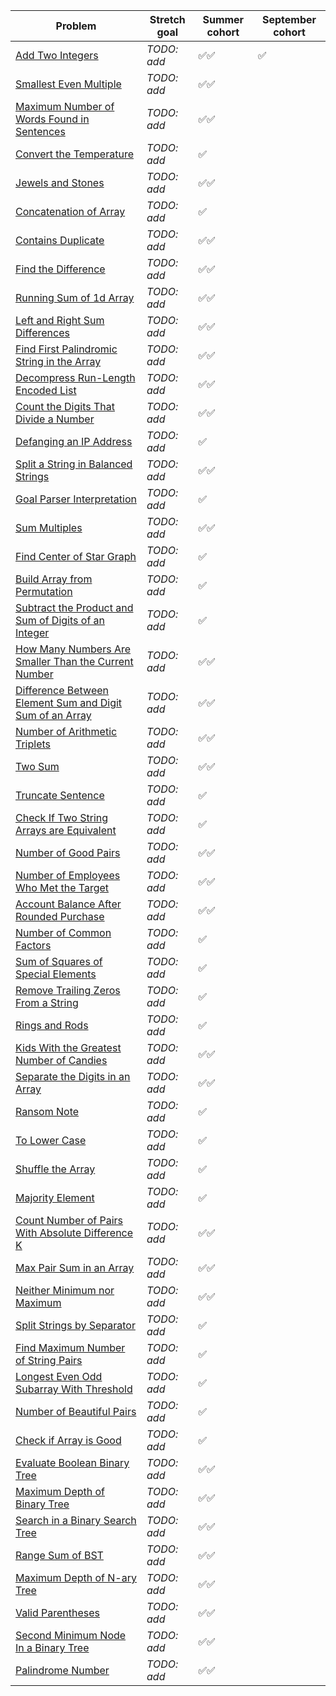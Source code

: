 |Problem|Stretch goal|Summer cohort|September cohort|
|-|-|-|-|
|[Add Two Integers](https://leetcode.com/problems/add-two-integers/)|_TODO: add_|✅✅|✅|
|[Smallest Even Multiple](https://leetcode.com/problems/smallest-even-multiple/)|_TODO: add_|✅✅||
|[Maximum Number of Words Found in Sentences](https://leetcode.com/problems/maximum-number-of-words-found-in-sentences/)|_TODO: add_|✅✅||
|[Convert the Temperature](https://leetcode.com/problems/convert-the-temperature/)|_TODO: add_|✅||
|[Jewels and Stones](https://leetcode.com/problems/jewels-and-stones/)|_TODO: add_|✅✅||
|[Concatenation of Array](https://leetcode.com/problems/concatenation-of-array/)|_TODO: add_|✅||
|[Contains Duplicate](https://leetcode.com/problems/contains-duplicate/)|_TODO: add_|✅✅||
|[Find the Difference](https://leetcode.com/problems/find-the-difference/)|_TODO: add_|✅✅||
|[Running Sum of 1d Array](https://leetcode.com/problems/running-sum-of-1d-array/)|_TODO: add_|✅✅||
|[Left and Right Sum Differences](https://leetcode.com/problems/left-and-right-sum-differences/)|_TODO: add_|✅✅||
|[Find First Palindromic String in the Array](https://leetcode.com/problems/find-first-palindromic-string-in-the-array/)|_TODO: add_|✅✅||
|[Decompress Run-Length Encoded List](https://leetcode.com/problems/decompress-run-length-encoded-list/)|_TODO: add_|✅✅||
|[Count the Digits That Divide a Number](https://leetcode.com/problems/count-the-digits-that-divide-a-number/)|_TODO: add_|✅✅||
|[Defanging an IP Address](https://leetcode.com/problems/defanging-an-ip-address/)|_TODO: add_|✅||
|[Split a String in Balanced Strings](https://leetcode.com/problems/split-a-string-in-balanced-strings/)|_TODO: add_|✅✅||
|[Goal Parser Interpretation](https://leetcode.com/problems/goal-parser-interpretation/)|_TODO: add_|✅||
|[Sum Multiples](https://leetcode.com/problems/sum-multiples/)|_TODO: add_|✅✅||
|[Find Center of Star Graph](https://leetcode.com/problems/find-center-of-star-graph/)|_TODO: add_|✅||
|[Build Array from Permutation](https://leetcode.com/problems/build-array-from-permutation/)|_TODO: add_|✅||
|[Subtract the Product and Sum of Digits of an Integer](https://leetcode.com/problems/subtract-the-product-and-sum-of-digits-of-an-integer/)|_TODO: add_|✅||
|[How Many Numbers Are Smaller Than the Current Number](https://leetcode.com/problems/how-many-numbers-are-smaller-than-the-current-number/)|_TODO: add_|✅✅||
|[Difference Between Element Sum and Digit Sum of an Array](https://leetcode.com/problems/difference-between-element-sum-and-digit-sum-of-an-array/)|_TODO: add_|✅✅||
|[Number of Arithmetic Triplets](https://leetcode.com/problems/number-of-arithmetic-triplets/)|_TODO: add_|✅✅||
|[Two Sum](https://leetcode.com/problems/two-sum/)|_TODO: add_|✅✅||
|[Truncate Sentence](https://leetcode.com/problems/truncate-sentence/)|_TODO: add_|✅||
|[Check If Two String Arrays are Equivalent](https://leetcode.com/problems/check-if-two-string-arrays-are-equivalent/)|_TODO: add_|✅||
|[Number of Good Pairs](https://leetcode.com/problems/number-of-good-pairs/)|_TODO: add_|✅✅||
|[Number of Employees Who Met the Target](https://leetcode.com/problems/number-of-employees-who-met-the-target/)|_TODO: add_|✅✅||
|[Account Balance After Rounded Purchase](https://leetcode.com/problems/account-balance-after-rounded-purchase/)|_TODO: add_|✅✅||
|[Number of Common Factors](https://leetcode.com/problems/number-of-common-factors/)|_TODO: add_|✅||
|[Sum of Squares of Special Elements](https://leetcode.com/problems/sum-of-squares-of-special-elements/)|_TODO: add_|✅||
|[Remove Trailing Zeros From a String](https://leetcode.com/problems/remove-trailing-zeros-from-a-string/)|_TODO: add_|✅||
|[Rings and Rods](https://leetcode.com/problems/rings-and-rods/)|_TODO: add_|✅||
|[Kids With the Greatest Number of Candies](https://leetcode.com/problems/kids-with-the-greatest-number-of-candies/)|_TODO: add_|✅✅||
|[Separate the Digits in an Array](https://leetcode.com/problems/separate-the-digits-in-an-array/)|_TODO: add_|✅✅||
|[Ransom Note](https://leetcode.com/problems/ransom-note/)|_TODO: add_|✅||
|[To Lower Case](https://leetcode.com/problems/to-lower-case/)|_TODO: add_|✅||
|[Shuffle the Array](https://leetcode.com/problems/shuffle-the-array/)|_TODO: add_|✅||
|[Majority Element](https://leetcode.com/problems/majority-element/)|_TODO: add_|✅||
|[Count Number of Pairs With Absolute Difference K](https://leetcode.com/problems/count-number-of-pairs-with-absolute-difference-k/)|_TODO: add_|✅✅||
|[Max Pair Sum in an Array](https://leetcode.com/problems/max-pair-sum-in-an-array/)|_TODO: add_|✅✅||
|[Neither Minimum nor Maximum](https://leetcode.com/problems/neither-minimum-nor-maximum/)|_TODO: add_|✅✅||
|[Split Strings by Separator](https://leetcode.com/problems/split-strings-by-separator/)|_TODO: add_|✅||
|[Find Maximum Number of String Pairs](https://leetcode.com/problems/find-maximum-number-of-string-pairs/)|_TODO: add_|✅||
|[Longest Even Odd Subarray With Threshold](https://leetcode.com/problems/longest-even-odd-subarray-with-threshold/)|_TODO: add_|✅||
|[Number of Beautiful Pairs](https://leetcode.com/problems/number-of-beautiful-pairs/)|_TODO: add_|✅||
|[Check if Array is Good](https://leetcode.com/problems/check-if-array-is-good/)|_TODO: add_|✅||
|[Evaluate Boolean Binary Tree](https://leetcode.com/problems/evaluate-boolean-binary-tree/)|_TODO: add_|✅✅||
|[Maximum Depth of Binary Tree](https://leetcode.com/problems/maximum-depth-of-binary-tree/)|_TODO: add_|✅✅||
|[Search in a Binary Search Tree](https://leetcode.com/problems/search-in-a-binary-search-tree/)|_TODO: add_|✅✅||
|[Range Sum of BST](https://leetcode.com/problems/range-sum-of-bst/)|_TODO: add_|✅✅||
|[Maximum Depth of N-ary Tree](https://leetcode.com/problems/maximum-depth-of-n-ary-tree/)|_TODO: add_|✅✅||
|[Valid Parentheses](https://leetcode.com/problems/valid-parentheses/)|_TODO: add_|✅✅||
|[Second Minimum Node In a Binary Tree](https://leetcode.com/problems/second-minimum-node-in-a-binary-tree/)|_TODO: add_|✅✅||
|[Palindrome Number](https://leetcode.com/problems/palindrome-number/)|_TODO: add_|✅✅||
